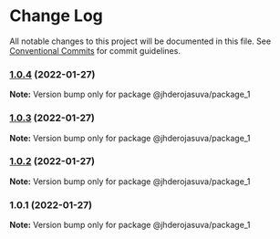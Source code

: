 # Change Log

All notable changes to this project will be documented in this file.
See [Conventional Commits](https://conventionalcommits.org) for commit guidelines.

### [1.0.4](https://github.com/jhderojasUVa/lerna-version-check/compare/@jhderojasuva/package_1@1.0.3...@jhderojasuva/package_1@1.0.4) (2022-01-27)

**Note:** Version bump only for package @jhderojasuva/package_1





### [1.0.3](https://github.com/jhderojasUVa/lerna-version-check/compare/@jhderojasuva/package_1@1.0.2...@jhderojasuva/package_1@1.0.3) (2022-01-27)

**Note:** Version bump only for package @jhderojasuva/package_1





### [1.0.2](https://github.com/jhderojasUVa/lerna-version-check/compare/@jhderojasuva/package_1@1.0.1...@jhderojasuva/package_1@1.0.2) (2022-01-27)

**Note:** Version bump only for package @jhderojasuva/package_1





### 1.0.1 (2022-01-27)

**Note:** Version bump only for package @jhderojasuva/package_1
